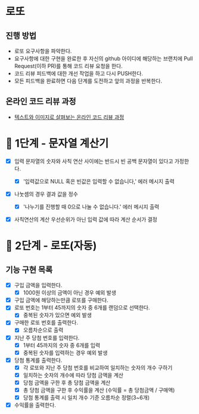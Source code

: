 # 로또
## 진행 방법
* 로또 요구사항을 파악한다.
* 요구사항에 대한 구현을 완료한 후 자신의 github 아이디에 해당하는 브랜치에 Pull Request(이하 PR)를 통해 코드 리뷰 요청을 한다.
* 코드 리뷰 피드백에 대한 개선 작업을 하고 다시 PUSH한다.
* 모든 피드백을 완료하면 다음 단계를 도전하고 앞의 과정을 반복한다.

## 온라인 코드 리뷰 과정
* [텍스트와 이미지로 살펴보는 온라인 코드 리뷰 과정](https://github.com/next-step/nextstep-docs/tree/master/codereview)

# 🚀 1단계 - 문자열 계산기

- [x] 입력 문자열의 숫자와 사칙 연산 사이에는 반드시 빈 공백 문자열이 있다고 가정한다.
  - [x] '입력값으로 NULL 혹은 빈값은 입력할 수 없습니다,' 에러 메시지 출력

- [x] 나눗셈의 경우 결과 값을 정수
  - [x] '나누기를 진행할 때 0으로 나눌 수 없습니다.' 에러 메시지 출력

- [x] 사칙연산의 계산 우선순위가 아닌 입력 값에 따라 계산 순서가 결정


# 🚀 2단계 - 로또(자동)

## 기능 구현 목록

- [X] 구입 금액을 입력한다.
  - [x] 1000원 이상의 금액이 아닌 경우 예외 발생
- [X] 구입 금액에 해당하는만큼 로또를 구매한다.
- [X] 로또 번호는 1부터 45까지의 숫자 중 6개를 랜덤으로 선택한다.
  - [x] 중복된 숫자가 있으면 예외 발생
- [X] 구매한 로또 번호를 출력한다.
  - [x] 오름차순으로 출력
- [X] 지난 주 당첨 번호를 입력한다.
  - [x] 1부터 45까지의 숫자 중 6개를 입력
  - [x] 중복된 숫자를 입력하는 경우 예외 발생
- [X] 당첨 통계를 출력한다.
  - [x] 각 로또와 지난 주 당첨 번호를 비교하여 일치하는 숫자의 개수 구하기
  - [x] 일치하는 숫자의 개수에 따라 당첨 금액을 계산
  - [x] 당첨 금액을 구한 후 총 당첨 금액을 계산
  - [x] 총 당첨 금액을 구한 후 수익률을 계산 (수익률 = 총 당첨금액 / 구매액)
  - [x] 당첨 통계를 출력 시 일치 개수 기준 오름차순 정렬(3~6개)
- [X] 수익률을 출력한다.